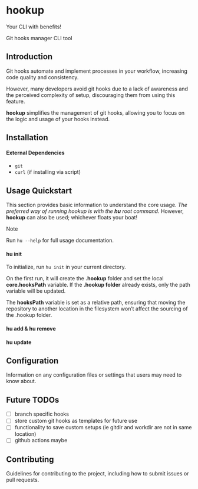 # hookup
Your CLI with benefits!

Git hooks manager CLI tool

## Introduction
Git hooks automate and implement processes in your workflow, increasing code quality and consistency.

However, many developers avoid git hooks due to a lack of awareness and the perceived complexity of setup, discouraging them from using this feature.

**hookup** simplifies the management of git hooks, allowing you to focus on the logic and usage of your hooks instead.

## Installation
#### External Dependencies
- `git`
- `curl` (if installing via script)

## Usage Quickstart
This section provides basic information to understand the core usage. *The preferred way of running hookup is with the **hu** root command*. However, **hookup** can also be used; whichever floats your boat!

> [!NOTE]
> Run `hu --help` for full usage documentation.

#### hu init
To initialize, run `hu init` in your current directory.

On the first run, it will create the **.hookup** folder and set the local **core.hooksPath** variable. If the **.hookup folder** already exists, only the path variable will be updated.

The **hooksPath** variable is set as a relative path, ensuring that moving the repository to another location in the filesystem won’t affect the sourcing of the .hookup folder.

#### hu add & hu remove


#### hu update


## Configuration
Information on any configuration files or settings that users may need to know about.

## Future TODOs
- [ ] branch specific hooks
- [ ] store custom git hooks as templates for future use
- [ ] functionality to save custom setups (ie gitdir and workdir are not in same location)
- [ ] github actions maybe

## Contributing
Guidelines for contributing to the project, including how to submit issues or pull requests.
